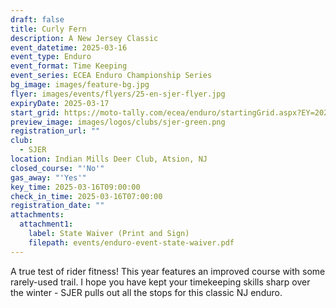 ```yaml
---
draft: false
title: Curly Fern
description: A New Jersey Classic
event_datetime: 2025-03-16
event_type: Enduro
event_format: Time Keeping
event_series: ECEA Enduro Championship Series
bg_image: images/feature-bg.jpg
flyer: images/events/flyers/25-en-sjer-flyer.jpg
expiryDate: 2025-03-17
start_grid: https://moto-tally.com/ecea/enduro/startingGrid.aspx?EY=2025&EID=2
preview_image: images/logos/clubs/sjer-green.png
registration_url: ""
club:
  - SJER
location: Indian Mills Deer Club, Atsion, NJ
closed_course: "'No'"
gas_away: "'Yes'"
key_time: 2025-03-16T09:00:00
check_in_time: 2025-03-16T07:00:00
registration_date: ""
attachments:
  attachment1:
    label: State Waiver (Print and Sign)
    filepath: events/enduro-event-state-waiver.pdf
---
```


A true test of rider fitness! This year features an improved course with some rarely-used trail. I hope you have kept your timekeeping skills sharp over the winter - SJER pulls out all the stops for this classic NJ enduro.
